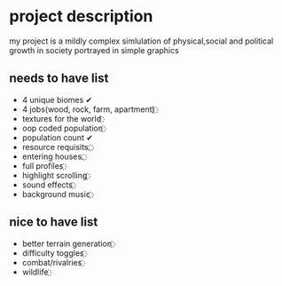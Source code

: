 # project description

my project is a mildly complex simlulation of physical,social and political growth in society portrayed in simple graphics

## needs to have list
- 4 unique biomes ✔
- 4 jobs(wood, rock, farm, apartment) ҉
- textures for the world ҉
- oop coded population ҉
- population count ✔
- resource requisits. ҉
- entering houses. ҉
- full profiles ҉
- highlight scrolling ҉
- sound effects ҉
- background music ҉
## nice to have list
- better terrain generation ҉
- difficulty toggles ҉
- combat/rivalries ҉
- wildlife ҉
